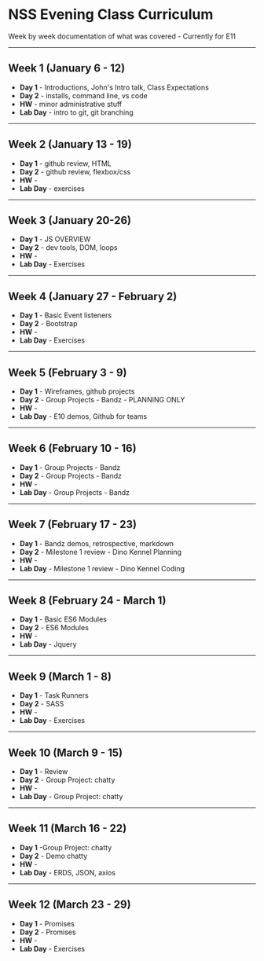 # NSS Evening Class Curriculum

Week by week documentation of what was covered - Currently for E11

***

## Week 1 (January 6 - 12)
* **Day 1** - Introductions, John's Intro talk, Class Expectations
* **Day 2** - installs, command line, vs code
* **HW** - minor administrative stuff
* **Lab Day** - intro to git, git branching

***

## Week 2 (January 13 - 19)
* **Day 1** - github review, HTML
* **Day 2** - github review, flexbox/css
* **HW** -
* **Lab Day** - exercises

***

## Week 3 (January 20-26)
* **Day 1** - JS OVERVIEW
* **Day 2** - dev tools, DOM, loops
* **HW** -
* **Lab Day** - Exercises

***

## Week 4 (January 27 - February 2)
* **Day 1** - Basic Event listeners
* **Day 2** - Bootstrap
* **HW** -
* **Lab Day** - Exercises

***

## Week 5 (February 3 - 9)
* **Day 1** - Wireframes, github projects
* **Day 2** - Group Projects - Bandz - PLANNING ONLY
* **HW** -
* **Lab Day** - E10 demos, Github for teams

***

## Week 6 (February 10 - 16)
* **Day 1** - Group Projects - Bandz
* **Day 2** - Group Projects - Bandz
* **HW** -
* **Lab Day** - Group Projects - Bandz

***

## Week 7 (February 17 - 23)
* **Day 1** - Bandz demos, retrospective, markdown
* **Day 2** - Milestone 1 review - Dino Kennel Planning
* **HW** -
* **Lab Day** - Milestone 1 review - Dino Kennel Coding

***

## Week 8 (February 24 - March 1)
* **Day 1** - Basic ES6 Modules
* **Day 2** - ES6 Modules
* **HW** -
* **Lab Day** - Jquery

***

## Week 9 (March 1 - 8)
* **Day 1** - Task Runners
* **Day 2** - SASS
* **HW** -
* **Lab Day** - Exercises

***

## Week 10 (March 9 - 15)
* **Day 1** - Review
* **Day 2** - Group Project: chatty
* **HW** -
* **Lab Day** - Group Project: chatty

***

## Week 11 (March 16 - 22)
* **Day 1** -Group Project: chatty
* **Day 2** - Demo chatty
* **HW** -
* **Lab Day** - ERDS, JSON, axios

***

## Week 12 (March 23 - 29)
* **Day 1** - Promises
* **Day 2** - Promises
* **HW** -
* **Lab Day** - Exercises